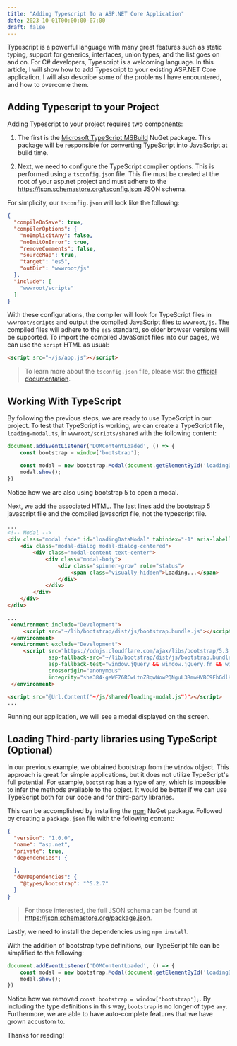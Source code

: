 ```yaml
---
title: "Adding Typescript To a ASP.NET Core Application"
date: 2023-10-01T00:00:00-07:00
draft: false
---
```


Typescript is a powerful language with many great features such as static typing, support for generics, interfaces, union types, and the list goes on and on. For C# developers, Typescript is a welcoming language. In this article, I will show how to add Typescript to your existing ASP.NET Core application. I will also describe some of the problems I have encountered, and how to overcome them.

## Adding Typescript to your Project

Adding Typescript to your project requires two components:

1. The first is the [Microsoft.TypeScript.MSBuild](https://www.nuget.org/packages/Microsoft.TypeScript.MSBuild/) NuGet package. This package will be responsible for converting TypeScript into JavaScript at build time.

2. Next, we need to configure the TypeScript compiler options. This is performed using a `tsconfig.json` file. This file must be created at the root of your asp.net project and must adhere to the https://json.schemastore.org/tsconfig.json JSON schema.

For simplicity, our `tsconfig.json` will look like the following:

```json
{
  "compileOnSave": true,
  "compilerOptions": {
    "noImplicitAny": false,
    "noEmitOnError": true,
    "removeComments": false,
    "sourceMap": true,
    "target": "es5",
    "outDir": "wwwroot/js"
  },
  "include": [
    "wwwroot/scripts"
  ]
}
```

With these configurations, the compiler will look for TypeScript files in `wwwroot/scripts` and output the compiled JavaScript files to `wwwroot/js`. The compiled files will adhere to the `es5` standard, so older browser versions will be supported. To import the compiled JavaScript files into our pages, we can use the `script` HTML as usual:

```html
<script src="~/js/app.js"></script>
```

> To learn more about the `tsconfig.json` file, please visit the [official documentation](https://www.typescriptlang.org/docs/handbook/tsconfig-json.html).

## Working With TypeScript

By following the previous steps, we are ready to use TypeScript in our project. To test that TypeScript is working, we can create a TypeScript file, `loading-modal.ts`, in `wwwroot/scripts/shared` with the following content:

```ts
document.addEventListener('DOMContentLoaded', () => {
    const bootstrap = window['bootstrap'];

    const modal = new bootstrap.Modal(document.getElementById('loadingDataModal'));
    modal.show();
})
```

Notice how we are also using bootstrap 5 to open a modal.

Next, we add the associated HTML. The last lines add the bootstrap 5 javascript file and the compiled javascript file, not the typescript file.

```html
...
<!-- Modal -->
<div class="modal fade" id="loadingDataModal" tabindex="-1" aria-labelledby="loadingDataLabel" aria-hidden="true">
    <div class="modal-dialog modal-dialog-centered">
        <div class="modal-content text-center">
            <div class="modal-body">
                <div class="spinner-grow" role="status">
                    <span class="visually-hidden">Loading...</span>
                </div>
            </div>
        </div>
    </div>
</div>

...
 <environment include="Development">
     <script src="~/lib/bootstrap/dist/js/bootstrap.bundle.js"></script>
 </environment>
 <environment exclude="Development">
     <script src="https://cdnjs.cloudflare.com/ajax/libs/bootstrap/5.3.0/js/bootstrap.bundle.min.js"
             asp-fallback-src="~/lib/bootstrap/dist/js/bootstrap.bundle.min.js"
             asp-fallback-test="window.jQuery && window.jQuery.fn && window.jQuery.fn.modal"
             crossorigin="anonymous"
             integrity="sha384-geWF76RCwLtnZ8qwWowPQNguL3RmwHVBC9FhGdlKrxdiJJigb/j/68SIy3Te4Bkz"></script>
 </environment>

<script src="@Url.Content("~/js/shared/loading-modal.js")"></script>
...
```

Running our application, we will see a modal displayed on the screen.

## Loading Third-party libraries using TypeScript (Optional)

In our previous example, we obtained bootstrap from the `window` object. This approach is great for simple applications, but it does not utilize TypeScript's full potential. For example, `bootstrap` has a type of `any`, which is impossible to infer the methods available to the object. It would be better if we can use TypeScript both for our code and for third-party libraries.

This can be accomplished by installing the [npm](https://www.nuget.org/packages/Npm/3.5.2?_src=template) NuGet package. Followed by creating a `package.json` file with the following content:

```json
{
  "version": "1.0.0",
  "name": "asp.net",
  "private": true,
  "dependencies": {

  },
  "devDependencies": {
    "@types/bootstrap": "^5.2.7"
  }
}
```

> For those interested, the full JSON schema can be found at https://json.schemastore.org/package.json.

Lastly, we need to install the dependencies using `npm install`.

With the addition of bootstrap type definitions, our TypeScript file can be simplified to the following:

```ts
document.addEventListener('DOMContentLoaded', () => {
    const modal = new bootstrap.Modal(document.getElementById('loadingDataModal'));
    modal.show();
})
```

Notice how we removed `const bootstrap = window['bootstrap'];`. By including the type definitions in this way, `bootstrap` is no longer of type `any`. Furthermore, we are able to have auto-complete features that we have grown accustom to.

Thanks for reading!